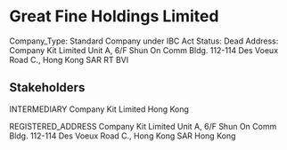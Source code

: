 # Great Fine Holdings Limited
Company_Type: Standard Company under IBC Act
Status: Dead
Address: Company Kit Limited Unit A, 6/F Shun On Comm Bldg. 112-114 Des Voeux Road C., Hong Kong  SAR RT BVI

## Stakeholders
INTERMEDIARY
Company Kit Limited
Hong Kong


REGISTERED_ADDRESS
Company Kit Limited Unit A, 6/F Shun On Comm Bldg. 112-114 Des Voeux Road C., Hong Kong  SAR
Hong Kong


